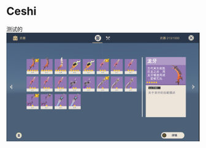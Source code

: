 # Ceshi
测试的
![](https://github.com/GWX4899/Ceshi/blob/main/e8cad425-fd29-45af-ab85-82dd70bee12c.png)

